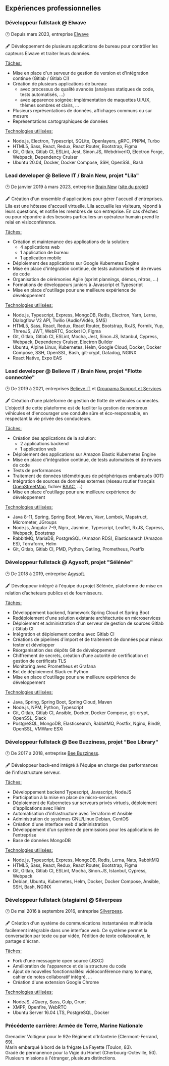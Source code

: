 ## Expériences professionnelles

### Développeur fullstack @ Elwave

🕑 Depuis mars 2023, entreprise [Elwave](https://elwave.fr/)

🖋 Développement de plusieurs applications de bureau pour contrôler les capteurs Elwave et traiter leurs données.

<u>Tâches:</u>

- Mise en place d'un serveur de gestion de version et d'intégration continue (Gitlab / Gitlab CI)
- Création de plusieurs applications de bureau:
  - avec processus de qualité avancés (analyses statiques de code, tests automatisés, ...)
  - avec apparence soignée: implémentation de maquettes UI/UX, thèmes sombres et clairs, ...
- Plusieurs représentations de données, affichages communs ou sur mesure
- Représentations cartographiques de données

<u>Technologies utilisées:</u>

- Node.js, Electron, Typescript, SQLite, Openlayers, gRPC, PNPM, Turbo
- HTML5, Sass, React, Redux, React Router, Bootstrap, Figma
- Git, Gitlab, Gitlab CI, ESLint, Jest, Sinon.JS, WebdriverIO, Electron Forge, Webpack, Dependency Cruiser
- Ubuntu 20.04, Docker, Docker Compose, SSH, OpenSSL, Bash

### Lead developer @ Believe IT / Brain New, projet "Lila"

🕑 De janvier 2019 à mars 2023, entreprise [Brain New](https://brain-new.com/) ([site du projet](https://welcome-by-lila.com/))

🖋 Création d'un ensemble d'applications pour gérer l'accueil d'entreprises. Lila est une hôtesse d'accueil virtuelle.
Lila accueille les visiteurs, répond à leurs questions, et notifie les membres de son entreprise. En cas d'échec ou pour
répondre à des besoins particuliers un opérateur humain prend le relai en visioconférence.

<u>Tâches:</u>

- Création et maintenance des applications de la solution:
  - 4 applications web
  - 1 application de bureau
  - 1 application mobile
- Déploiement des applications sur Google Kubernetes Engine
- Mise en place d'intégration continue, de tests automatisés et de revues de code
- Organisation de cérémonies Agile (sprint plannings, démos, rétros, ...)
- Formations de développeurs juniors à Javascript et Typescript
- Mise en place d'outillage pour une meilleure expérience de développement

<u>Technologies utilisées:</u>

- Node.js, Typescript, Express, MongoDB, Redis, Electron, Yarn, Lerna, Dialogflow V2 API, Twilio (Audio/Vidéo, SMS)
- HTML5, Sass, React, Redux, React Router, Bootstrap, RxJS, Formik, Yup, ThreeJS, JWT, WebRTC, Socket IO, Figma
- Git, Gitlab, Gitlab CI, ESLint, Mocha, Jest, Sinon.JS, Istanbul, Cypress, Webpack, Dependency Cruiser, Electron Builder
- Ubuntu, Alpine Linux, Kubernetes, Helm, Google Cloud, Docker, Docker Compose, SSH, OpenSSL, Bash, git-crypt, Datadog, NGINX
- React Native, Expo EAS

### Lead developer @ Believe IT / Brain New, projet "Flotte connectée"

🕑 De 2019 à 2021, entreprises [Believe IT](https://believeit.fr/) et [Groupama Support et Services](https://www.groupama.com/fr/fiche/groupama-supports-et-services/https://www.groupama.com/fr/fiche/groupama-supports-et-services/)

🖋 Création d'une plateforme de gestion de flotte de véhicules connectés. L'objectif de cette plateforme est de faciliter
la gestion de nombreux véhicules et d'encourager une conduite sûre et éco-responsable, en respectant la vie
privée des conducteurs.

<u>Tâches:</u>

- Création des applications de la solution:
  - 2 applications backend
  - 1 application web
- Déploiement des applications sur Amazon Elastic Kubernetes Engine
- Mise en place d'intégration continue, de tests automatisés et de revues de code
- Tests de performances
- Traitement de données télémétriques de périphériques embarqués (IOT)
- Intégration de sources de données externes (réseau routier français [OpenStreetMap](https://fr.wikipedia.org/wiki/OpenStreetMap), fichier [BAAC](https://www.data.gouv.fr/fr/datasets/bases-de-donnees-annuelles-des-accidents-corporels-de-la-circulation-routiere-annees-de-2005-a-2019/), ...)
- Mise en place d'outillage pour une meilleure expérience de développement

<u>Technologies utilisées:</u>

- Java 8-11, Spring, Spring Boot, Maven, Vavr, Lombok, Mapstruct, Micrometer, JGroups
- Node.js, Angular 7-9, Ngrx, Jasmine, Typescript, Leaflet, RxJS, Cypress, Webpack, Bootstrap
- RabbitMQ, MariaDB, PostgreSQL (Amazon RDS), Elasticsearch (Amazon ES), Terraform, Helm
- Git, Gitlab, Gitlab CI, PMD, Python, Gatling, Prometheus, Postfix

### Développeur fullstack @ Agysoft, projet "Sélénée"

🕑 De 2018 à 2019, entreprise [Agysoft](https://agysoft.marches-publics.info/).

🖋 Développeur intégré à l'équipe du projet Sélénée, plateforme de mise en relation d’acheteurs publics et de fournisseurs.

<u>Tâches:</u>

- Développement backend, framework Spring Cloud et Spring Boot
- Redéploiement d'une solution existante architecturée en microservices
- Déploiement et administration d'un serveur de gestion de sources Gitlab / Gitlab CI
- Intégration et déploiement continu avec Gitlab CI
- Créations de pipelines d'import et de traitement de données pour mieux tester et développer
- Réorganisation des dépôts Git de développement
- Chiffrement de secrets, création d'une autorité de certification et gestion de certificats TLS
- Monitoring avec Prometheus et Grafana
- Bot de déploiement Slack en Python
- Mise en place d'outillage pour une meilleure expérience de développement

<u>Technologies utilisées:</u>

- Java, Spring, Spring Boot, Spring Cloud, Maven
- Node.js, NPM, Python, Typescript
- Git, Gitlab, Gitlab CI, Ansible, Docker, Docker Compose, git-crypt, OpenSSL, Slack
- PostgreSQL, MongoDB, Elasticsearch, RabbitMQ, Postfix, Nginx, Bind9, OpenSSL, VMWare ESXi

### Développeur fullstack @ Bee Buzziness, projet "Bee Library"

🕑 De 2017 à 2018, entreprise [Bee Buzziness](https://go.ub.stream/).

🖋 Développeur back-end intégré à l'équipe en charge des performances de l'infrastructure serveur.

<u>Tâches:</u>

- Développement backend Typescript, Javascript, NodeJS
- Participation à la mise en place de micro-services
- Déploiement de Kubernetes sur serveurs privés virtuels, déploiement d'applications avec Helm
- Automatisation d'infrastructure avec Terraform et Ansible
- Administration de systèmes GNU/Linux Debian, CentOS
- Création d'une interface web d'administration
- Développement d'un système de permissions pour les applications de l'entreprise
- Base de données MongoDB

<u>Technologies utilisées:</u>

- Node.js, Typescript, Express, MongoDB, Redis, Lerna, Nats, RabbitMQ
- HTML5, Sass, React, Redux, React Router, Bootstrap, Figma
- Git, Gitlab, Gitlab CI, ESLint, Mocha, Sinon.JS, Istanbul, Cypress, Webpack
- Debian, Ubuntu, Kubernetes, Helm, Docker, Docker Compose, Ansible, SSH, Bash, NGINX

### Développeur fullstack (stagiaire) @ Silverpeas

🕑 De mai 2016 à septembre 2016, entreprise [Silverpeas](https://www.silverpeas.com/).

🖋 Création d'un système de communications instantanées multimédia facilement intégrable dans une interface web.
Ce système permet la conversation par texte ou par vidéo, l'édition de texte collaborative, le partage d'écran.

<u>Tâches:</u>

- Fork d'une messagerie open source (JSXC)
- Amélioration de l'apparence et de la structure du code
- Ajout de nouvelles fonctionnalités: vidéoconférence many to many, cahier de notes collaboratif intégré, ...
- Création d'une extension Google Chrome

<u>Technologies utilisées:</u>

- NodeJS, JQuery, Sass, Gulp, Grunt
- XMPP, Openfire, WebRTC
- Ubuntu Server 16.04 LTS, PostgreSQL, Docker

### Précédente carrière: Armée de Terre, Marine Nationale

Grenadier Voltigeur pour le 92e Régiment d'Infanterie (Clermont-Ferrand, 69).<br/>
Marin embarqué à bord de la frégate La Fayette (Toulon, 83).<br/>
Gradé de permanence pour la Vigie du Homet (Cherbourg-Octeville, 50).<br/>
Plusieurs missions à l'étranger, plusieurs distinctions.<br/>
